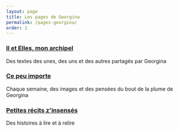```yaml
---
layout: page
title: Les pages de Georgina
permalink: /pages-georgina/
order: 1
---
```


### [Il et Elles, mon archipel](/archipel)
Des textes des unes, des uns et des autres partagés par Georgina

### [Ce peu importe](2021-02-02-essai-2)
Chaque semaine, des images et des pensées du bout de la plume de Georgina

### [Petites récits z'insensés](/petits-recits-zinsenses)
Des histoires à lire et à relire